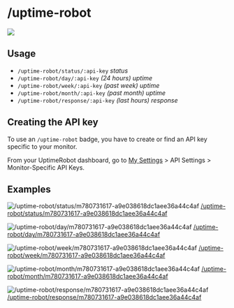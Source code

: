 # /uptime-robot
![](/badge/badgen/uptime-robot)

## Usage

- `/uptime-robot/status/:api-key`   _status_
- `/uptime-robot/day/:api-key`      _(24 hours) uptime_
- `/uptime-robot/week/:api-key`     _(past week) uptime_
- `/uptime-robot/month/:api-key`    _(past month) uptime_
- `/uptime-robot/response/:api-key` _(last hours) response_

## Creating the API key

To use an `/uptime-robot` badge, you have to create or find an API key specific to your monitor.

From your UptimeRobot dashboard, go to
[My Settings](https://uptimerobot.com/dashboard.php#mySettings) > API Settings > Monitor-Specific API Keys.

## Examples

![/uptime-robot/status/m780731617-a9e038618dc1aee36a44c4af](/uptime-robot/status/m780731617-a9e038618dc1aee36a44c4af)
[/uptime-robot/status/m780731617-a9e038618dc1aee36a44c4af](/uptime-robot/status/m780731617-a9e038618dc1aee36a44c4af)

![/uptime-robot/day/m780731617-a9e038618dc1aee36a44c4af](/uptime-robot/day/m780731617-a9e038618dc1aee36a44c4af)
[/uptime-robot/day/m780731617-a9e038618dc1aee36a44c4af](/uptime-robot/day/m780731617-a9e038618dc1aee36a44c4af)

![/uptime-robot/week/m780731617-a9e038618dc1aee36a44c4af](/uptime-robot/week/m780731617-a9e038618dc1aee36a44c4af)
[/uptime-robot/week/m780731617-a9e038618dc1aee36a44c4af](/uptime-robot/week/m780731617-a9e038618dc1aee36a44c4af)

![/uptime-robot/month/m780731617-a9e038618dc1aee36a44c4af](/uptime-robot/month/m780731617-a9e038618dc1aee36a44c4af)
[/uptime-robot/month/m780731617-a9e038618dc1aee36a44c4af](/uptime-robot/month/m780731617-a9e038618dc1aee36a44c4af)

![/uptime-robot/response/m780731617-a9e038618dc1aee36a44c4af](/uptime-robot/response/m780731617-a9e038618dc1aee36a44c4af)
[/uptime-robot/response/m780731617-a9e038618dc1aee36a44c4af](/uptime-robot/response/m780731617-a9e038618dc1aee36a44c4af)

